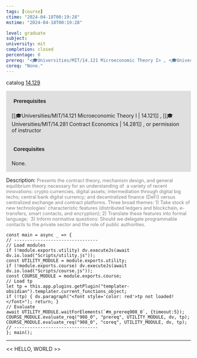 ```yaml
---
tags: [course]
ctime: "2024-04-18T00:19:28"
mstime: "2024-04-18T00:19:28"

level: graduate
subject: 
university: mit
completion: closed
percentage: 0
prereq: "<🎓Universities/MIT/14.121 Microeconomic Theory I> , <🎓Universities/MIT/14.281 Contract Economics> , or permission of instructor"
coreq: "None."
---
```


catalog [14.129](http://student.mit.edu/catalog/m14a.html#14.129)

<span style="display: block; padding: 15px; background-color: rgb(100, 100, 100, 0.2);"><font id="m_prereq908_0" style="display: block; font-family: Arial, sans-serif; font-weight: bold; padding: 5px">Prerequisites</font><br><span id="prereq908_0">[[🎓Universities/MIT/14.121 Microeconomic Theory I | 14.121]] , [[🎓Universities/MIT/14.281 Contract Economics | 14.281]] , or permission of instructor</span></span>
<span style="display: block; padding: 15px; background-color: rgb(100, 100, 100, 0.2);"><font id="m_coreq908_0" style="display: block; font-family: Arial, sans-serif; font-weight: bold; padding: 5px">Corequisites</font><br><span id="coreq908_0">None.</span></span>

<font style="">Description:</font>
<font style="color: grey; font-size: 0.8rem;">Presents the contract theory, mechanism design, and general equilibrium theory necessary for an understanding of  a variety of recent innovations: crypto currencies, digital assets; intermediation through digital big techs; central bank digital currency; and decentralized finance (DeFi) versus centralized exchange and contract platforms. Three broad themes: 1) Take stock of new technologies' characteristic features (distributed ledgers and blockchain, e-transfers, smart contacts, and encryption); 2) Translate these features into formal language;  3) Inform normative questions: Should we delegate programmable contacts to the private sector and the role of public authorities.</font>

```dataviewjs
const main = async _ => {
// --------------------------------
// Load modules
if (!module.exports.utility) dv.executeJs(await dv.io.load("Scripts/utility.js"));
const UTILITY_MODULE = module.exports.utility;
if (!module.exports.course) dv.executeJs(await dv.io.load("Scripts/course.js"));
const COURSE_MODULE = module.exports.course;
// Load tp
let tp = this.app.plugins.getPlugin("templater-obsidian").templater.current_functions_object;
if (!tp) { dv.paragraph("<font style='color: red'>tp not loaded!</font>"); return; }
// Evaluate
await UTILITY_MODULE.waitForElements(`#m_prereq908_0`, {timeout:5});
COURSE_MODULE.evaluate_req("908_0", "prereq", UTILITY_MODULE, dv, tp);
COURSE_MODULE.evaluate_req("908_0", "coreq", UTILITY_MODULE, dv, tp);
// --------------------------------
}; main();
```

---

<< HELLO, WORLD >>
